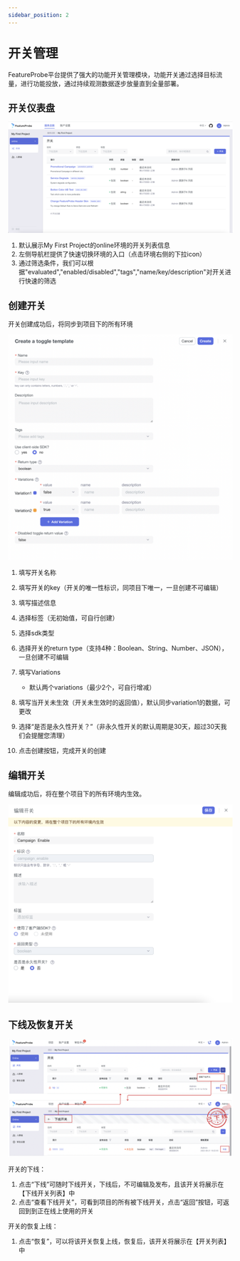 ```yaml
---
sidebar_position: 2
---
```



# 开关管理

FeatureProbe平台提供了强大的功能开关管理模块，功能开关通过选择目标流量，进行功能投放，通过持续观测数据逐步放量直到全量部署。
## 开关仪表盘 

![toggles screenshot](/toggles_zh.png)

1. 默认展示My First Project的online环境的开关列表信息
2. 左侧导航栏提供了快速切换环境的入口（点击环境右侧的下拉icon）
3. 通过筛选条件，我们可以根据"evaluated","enabled/disabled","tags","name/key/description"对开关进行快速的筛选

## 创建开关
开关创建成功后，将同步到项目下的所有环境

![create toggle screenshot](/create_toggle_zh.png)

1. 填写开关名称
2. 填写开关的key（开关的唯一性标识，同项目下唯一，一旦创建不可编辑）
3. 填写描述信息
4. 选择标签（无初始值，可自行创建）
5. 选择sdk类型
6. 选择开关的return type（支持4种：Boolean、String、Number、JSON），一旦创建不可编辑
7. 填写Variations
    - 默认两个variations（最少2个，可自行增减）

8. 填写当开关未生效（开关未生效时的返回值），默认同步variation1的数据，可更改
9. 选择“是否是永久性开关？”（非永久性开关的默认周期是30天，超过30天我们会提醒您清理）
10. 点击创建按钮，完成开关的创建

## 编辑开关
编辑成功后，将在整个项目下的所有环境内生效。

![edit toggle screenshot](/edit_toggle.png)

## 下线及恢复开关

![archived toggle screenshot](/archived_toggle.png)

开关的下线：
1. 点击“下线”可随时下线开关，下线后，不可编辑及发布，且该开关将展示在【下线开关列表】中
2. 点击“查看下线开关”，可看到项目的所有被下线开关，点击“返回”按钮，可返回到到正在线上使用的开关

开关的恢复上线：
1. 点击“恢复”，可以将该开关恢复上线，恢复后，该开关将展示在【开关列表】中



